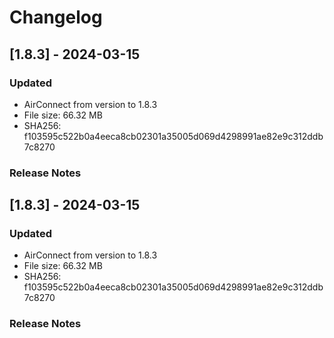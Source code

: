 # Changelog

## [1.8.3] - 2024-03-15

### Updated
- AirConnect from version  to 1.8.3
- File size: 66.32 MB
- SHA256: f103595c522b0a4eeca8cb02301a35005d069d4298991ae82e9c312ddb7c8270

### Release Notes


## [1.8.3] - 2024-03-15

### Updated
- AirConnect from version  to 1.8.3
- File size: 66.32 MB
- SHA256: f103595c522b0a4eeca8cb02301a35005d069d4298991ae82e9c312ddb7c8270

### Release Notes


